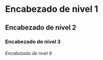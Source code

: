 # Encabezado de nivel 1  

## Encabezado de nivel 2 

### Encabezado de nivel 3

###### Encabezado de nivel 6
